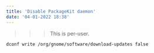 ```yaml
---
title: 'Disable PackageKit daemon'
date: '04-01-2022 18:38'
---
```


>>> This is per-user. 

	dconf write /org/gnome/software/download-updates false
